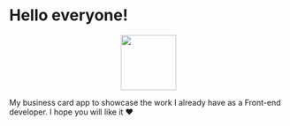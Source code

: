# Hello everyone!

<div id="header" align="center">
  <img src="https://media.giphy.com/media/vLlpbDafjgHystuJ0a/giphy.gif" width="100"/>
</div>

My business card app to showcase the work I already have as a Front-end developer. I hope you will like it ❤
